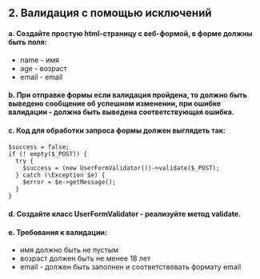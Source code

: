 ## 2. Валидация с помощью исключений

#### a. Создайте простую html-страницу с веб-формой, в форме должны быть поля:
- name - имя  
- age - возраст  
- email - email  

#### b. При отправке формы если валидация пройдена, то должно быть выведено сообщение об успешном изменении, при ошибке валидации - должна быть выведена соответствующая ошибка.

#### c. Код для обработки запроса формы должен выглядеть так:

```
$success = false;  
if (! empty($_POST)) {  
  try {  
    $success = (new UserFormValidator())->validate($_POST);  
  } catch (\Exception $e) {  
    $error = $e->getMessage();  
  }  
}
```

#### d. Создайте класс UserFormValidator - реализуйте метод validate.

#### e. Требования к валидации:

- имя должно быть не пустым  
- возраст должен быть не менее 18 лет  
- email - должен быть заполнен и соответствовать формату email  
